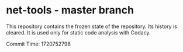 # net-tools - master branch

This repository contains the frozen state of the repository.
Its history is cleared. It is used only for static code
analysis with Codacy.

Commit Time: 1720752798